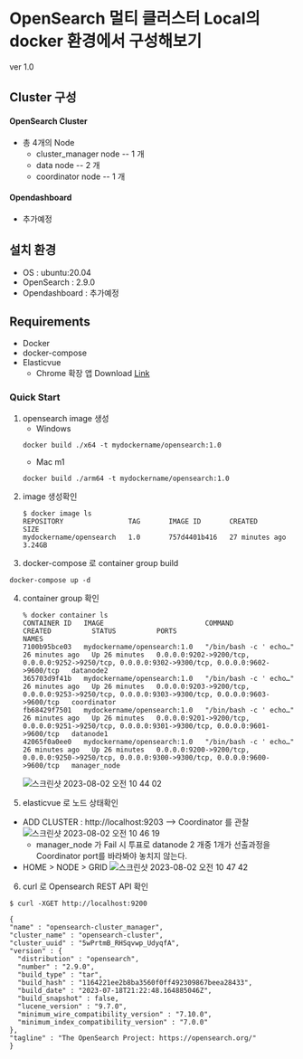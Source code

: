 # OpenSearch 멀티 클러스터 Local의 docker 환경에서 구성해보기
ver 1.0

## Cluster 구성
#### OpenSearch Cluster
- 총 4개의 Node
  - cluster_manager node -- 1 개
  - data node -- 2 개
  - coordinator node -- 1 개
#### Opendashboard 
- 추가예정

## 설치 환경
- OS : ubuntu:20.04
- OpenSearch : 2.9.0
- Opendashboard : 추가예정

## Requirements
- Docker
- docker-compose
- Elasticvue
  -  Chrome 확장 앱 Download [Link]

### Quick Start

1. opensearch image 생성
   - Windows
    ```shell
    docker build ./x64 -t mydockername/opensearch:1.0 
    ```
   - Mac m1
    ```shell
    docker build ./arm64 -t mydockername/opensearch:1.0 
    ```
2. image 생성확인
    ```shell
    $ docker image ls
    REPOSITORY                TAG       IMAGE ID       CREATED          SIZE
    mydockername/opensearch   1.0       757d4401b416   27 minutes ago   3.24GB
    ``` 
3. docker-compose 로 container group build
  ```shell
  docker-compose up -d
  ```

4. container group 확인
    ```shell
    % docker container ls
    CONTAINER ID   IMAGE                         COMMAND                  CREATED          STATUS          PORTS                                                                                            NAMES
    7100b95bce03   mydockername/opensearch:1.0   "/bin/bash -c ' echo…"   26 minutes ago   Up 26 minutes   0.0.0.0:9202->9200/tcp, 0.0.0.0:9252->9250/tcp, 0.0.0.0:9302->9300/tcp, 0.0.0.0:9602->9600/tcp   datanode2
    365703d9f41b   mydockername/opensearch:1.0   "/bin/bash -c ' echo…"   26 minutes ago   Up 26 minutes   0.0.0.0:9203->9200/tcp, 0.0.0.0:9253->9250/tcp, 0.0.0.0:9303->9300/tcp, 0.0.0.0:9603->9600/tcp   coordinator
    fb68429f7501   mydockername/opensearch:1.0   "/bin/bash -c ' echo…"   26 minutes ago   Up 26 minutes   0.0.0.0:9201->9200/tcp, 0.0.0.0:9251->9250/tcp, 0.0.0.0:9301->9300/tcp, 0.0.0.0:9601->9600/tcp   datanode1
    42065f0a0ee0   mydockername/opensearch:1.0   "/bin/bash -c ' echo…"   26 minutes ago   Up 26 minutes   0.0.0.0:9200->9200/tcp, 0.0.0.0:9250->9250/tcp, 0.0.0.0:9300->9300/tcp, 0.0.0.0:9600->9600/tcp   manager_node
    ```
    ![스크린샷 2023-08-02 오전 10 44 02](https://github.com/Themath93/opensearch-cluster/assets/108844287/a8679f69-33b1-4f00-b0ef-66a4f76f546c)

5. elasticvue 로 노드 상태확인
  - ADD CLUSTER : http://localhost:9203 --> Coordinator 를 관찰 
    ![스크린샷 2023-08-02 오전 10 46 19](https://github.com/Themath93/opensearch-cluster/assets/108844287/b8c03c85-d2aa-4ebc-bae1-bc5985de2bfe)
    - manager_node 가 Fail 시 투표로 datanode 2 개중 1개가 선출과정을 Coordinator port를 바라봐야 놓치지 않는다.
  - HOME > NODE > GRID
    ![스크린샷 2023-08-02 오전 10 47 42](https://github.com/Themath93/opensearch-cluster/assets/108844287/f8020dec-19c6-405a-8d0b-daa60bb6a2f7)

6. curl 로 Opensearch REST API 확인
  ```shell
  $ curl -XGET http://localhost:9200
  
  {
  "name" : "opensearch-cluster_manager",
  "cluster_name" : "opensearch-cluster",
  "cluster_uuid" : "5wPrtmB_RHSqvwp_UdyqfA",
  "version" : {
    "distribution" : "opensearch",
    "number" : "2.9.0",
    "build_type" : "tar",
    "build_hash" : "1164221ee2b8ba3560f0ff492309867beea28433",
    "build_date" : "2023-07-18T21:22:48.164885046Z",
    "build_snapshot" : false,
    "lucene_version" : "9.7.0",
    "minimum_wire_compatibility_version" : "7.10.0",
    "minimum_index_compatibility_version" : "7.0.0"
  },
  "tagline" : "The OpenSearch Project: https://opensearch.org/"
}
  ```

[Link]: https://chrome.google.com/webstore/detail/elasticvue/hkedbapjpblbodpgbajblpnlpenaebaa

